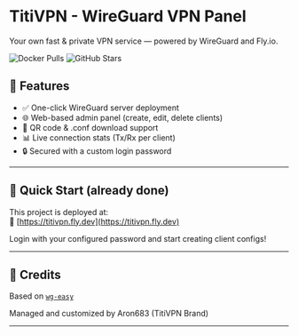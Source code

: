 # TitiVPN - WireGuard VPN Panel

Your own fast & private VPN service — powered by WireGuard and Fly.io.

![Docker Pulls](https://img.shields.io/docker/pulls/weejewel/wg-easy)
![GitHub Stars](https://img.shields.io/github/stars/wg-easy/wg-easy)

## 🌟 Features

- ✅ One-click WireGuard server deployment
- 🌐 Web-based admin panel (create, edit, delete clients)
- 📱 QR code & .conf download support
- 📊 Live connection stats (Tx/Rx per client)
- 🔒 Secured with a custom login password

---

## 🚀 Quick Start (already done)

This project is deployed at:  
🔗 [https://titivpn.fly.dev](https://titivpn.fly.dev)

Login with your configured password and start creating client configs!

---

## 🧠 Credits

Based on [`wg-easy`](https://github.com/WeeJeWel/wg-easy)

Managed and customized by Aron683 (TitiVPN Brand)

---
